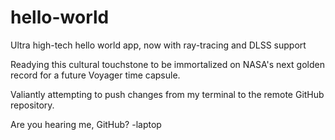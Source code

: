 # hello-world
Ultra high-tech hello world app, now with ray-tracing and DLSS support


Readying this cultural touchstone to be immortalized on NASA's next golden record for a future Voyager time capsule.

Valiantly attempting to push changes from my terminal to the remote GitHub repository.

Are you hearing me, GitHub? -laptop